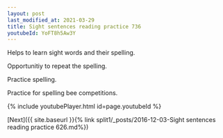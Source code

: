 ```yaml
---
layout: post
last_modified_at: 2021-03-29
title: Sight sentences reading practice 736
youtubeId: YoFT8h5Aw3Y
---
```

 
 
Helps to learn sight words and their spelling.

Opportunitiy to repeat the spelling. 

Practice spelling. 
 
Practice for spelling bee competitions. 
 
{% include youtubePlayer.html id=page.youtubeId %}
 
 

[Next]({{ site.baseurl }}{% link  split1/_posts/2016-12-03-Sight sentences reading practice 626.md%})
 
